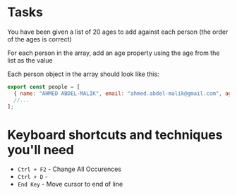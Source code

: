 # Tasks

You have been given a list of 20 ages to add against each person (the order of the ages is correct)

For each person in the array, add an age property using the age from the list as the value

Each person object in the array should look like this:

```javascript
export const people = [
  { name: "AHMED ABDEL-MALIK", email: "ahmed.abdel-malik@gmail.com", age: 69 },
  //...
];
```

# Keyboard shortcuts and techniques you'll need

- `Ctrl + F2` - Change All Occurences
- `Ctrl + D` -
- `End Key` - Move cursor to end of line
